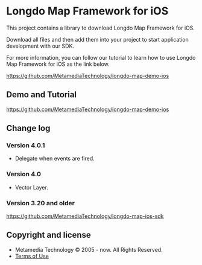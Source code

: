 # Longdo Map Framework for iOS
This project contains a library to download Longdo Map Framework for iOS.

Download all files and then add them into your project to start application development with our SDK.

For more information, you can follow our tutorial to learn how to use Longdo Map Framework for iOS as the link below.

https://github.com/MetamediaTechnology/longdo-map-demo-ios

## Demo and Tutorial
https://github.com/MetamediaTechnology/longdo-map-demo-ios

## Change log

### Version 4.0.1
* Delegate when events are fired.

### Version 4.0
* Vector Layer.

### Version 3.20 and older
https://github.com/MetamediaTechnology/longdo-map-ios-sdk

## Copyright and license
  * Metamedia Technology © 2005 - now. All Rights Reserved.
  * [Terms of Use](LICENSE.md)
